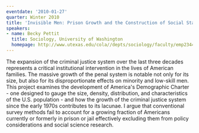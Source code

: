 ```yaml
---
eventdate: '2010-01-27'
quarter: Winter 2010
title: 'Invisible Men: Prison Growth and the Construction of Social Statistics'
speakers:
- name: Becky Pettit
  title: Sociology, University of Washington
  homepage: http://www.utexas.edu/cola//depts/sociology/faculty/emp2344
---
```

The expansion of the criminal justice system over the last three decades represents a critical institutional intervention in the lives of American families. The massive growth of the penal system is notable not only for its size, but also for its disproportionate effects on minority and low-skill men. This project examines the development of America's Demographic Charter - one designed to gauge the size, density, distribution, and characteristics of the U.S. population - and how the growth of the criminal justice system since the early 1970s contributes to its lacunae. I argue that conventional survey methods fail to account for a growing fraction of Americans currently or formerly in prison or jail effectively excluding them from policy considerations and social science research.